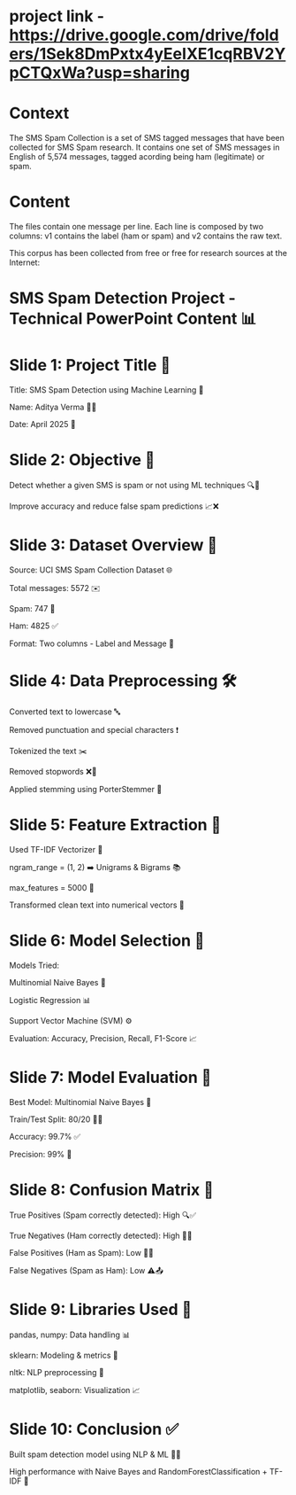 # project link - https://drive.google.com/drive/folders/1Sek8DmPxtx4yEeIXE1cqRBV2YpCTQxWa?usp=sharing

# Context
The SMS Spam Collection is a set of SMS tagged messages that have been collected for SMS Spam research. It contains one set of SMS messages in English of 5,574 messages, tagged acording being ham (legitimate) or spam.

# Content
The files contain one message per line. Each line is composed by two columns: v1 contains the label (ham or spam) and v2 contains the raw text.

This corpus has been collected from free or free for research sources at the Internet:



# SMS Spam Detection Project - Technical PowerPoint Content 📊

# Slide 1: Project Title 🎯

Title: SMS Spam Detection using Machine Learning 🤖

Name: Aditya Verma 👨‍💻

Date: April 2025 📅

# Slide 2: Objective 🎯

Detect whether a given SMS is spam or not using ML techniques 🔍📨

Improve accuracy and reduce false spam predictions 📈❌

# Slide 3: Dataset Overview 📂

Source: UCI SMS Spam Collection Dataset 🌐

Total messages: 5572 ✉️

Spam: 747 🚫

Ham: 4825 ✅

Format: Two columns - Label and Message 🧾

# Slide 4: Data Preprocessing 🛠️

Converted text to lowercase 🔤

Removed punctuation and special characters ❗

Tokenized the text ✂️

Removed stopwords ❌📃

Applied stemming using PorterStemmer 🌱

# Slide 5: Feature Extraction 🔎

Used TF-IDF Vectorizer 📏

ngram_range = (1, 2) ➡️ Unigrams & Bigrams 📚

max_features = 5000 🔢

Transformed clean text into numerical vectors 🔣

# Slide 6: Model Selection 🤖

Models Tried:

Multinomial Naive Bayes 🧠

Logistic Regression 📊

Support Vector Machine (SVM) ⚙️

Evaluation: Accuracy, Precision, Recall, F1-Score 📈

# Slide 7: Model Evaluation 🧪

Best Model: Multinomial Naive Bayes 🥇

Train/Test Split: 80/20 📘📕

Accuracy: 99.7% ✅

Precision: 99% 🎯

# Slide 8: Confusion Matrix 🔢

True Positives (Spam correctly detected): High 🔍✅

True Negatives (Ham correctly detected): High 📩✅

False Positives (Ham as Spam): Low 🚫📩

False Negatives (Spam as Ham): Low ⚠️📤

# Slide 9: Libraries Used 🧰

pandas, numpy: Data handling 📊

sklearn: Modeling & metrics 🧠

nltk: NLP preprocessing 🧹

matplotlib, seaborn: Visualization 📈

# Slide 10: Conclusion ✅

Built spam detection model using NLP & ML 🧠📱

High performance with Naive Bayes and RandomForestClassification + TF-IDF 🌟





